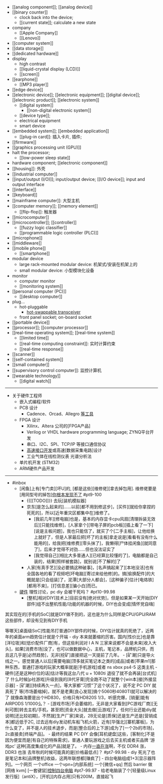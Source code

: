 - [[analog component]]; [[analog device]]
- [[binary counter]]
    - clock back into the device;
    - [[current state]]; calculate a new state
- company
    - [[Apple Company]]
    - [[Lenovo]]
- [[computer system]]
- [[data storage]]
- [[dedicated hardware]]
- display
    - high contrast
    - [[liquid-crystal display (LCD)]]
    - [[screen]]
- [[earphone]]
    - [[MP3 player]]
- [[edge device]]
- [[electronic device]]; [[electronic equipment]]; [[digital device]]; [[electronic product]]; [[electronic system]]
    - [[digital system]]
        - [[non-digital electronic system]]
    - [[device type]];
    - electrical equipment
    - smart device
- [[embedded system]]; [[embedded application]]
    - [[plug-in card]]: 插入卡片, 插件;
- [[firmware]]
- [[graphics processing unit (GPU)]]
- halt the processor;
    - [[low-power sleep state]]
- hardware component; [[electronic component]]
- [[housing]]: 外壳
- [[industrial computer]]
- [[input/output (I/O)]]; input/output device; [[I/O device]]; input and output interface
- [[interface]]
- [[keyboard]]
- [[mainframe computer]]: 大型主机
- [[computer memory]]; [[memory element]]
    - [[flip-flop]]: 触发器
- [[microcomputer]]
- [[microcontroller]]; [[controller]]
    - [[fuzzy logic classifier]]
    - [[programmable logic controller (PLC)]]
- [[microphone]]
- [[middleware]]
- [[mobile phone]]
    - [[smartphone]]
- modular device
    - large rack-mounted modular device: 机架式/安装在机架上的
    - small modular device: 小型模块化设备
- monitor
    - computer monitor
    - [[monitoring system]]
- [[personal computer (PC)]]
    - [[desktop computer]]
- plug...
    - hot-pluggable
        - [hot-swappable transceiver](https://workflowy.com/#/500a4039bcb1)
    - front panel socket; on-board socket
- [[portable device]]
- [[processor]]; [[computer processor]]
- [[real-time operating system]]; [[real-time system]]
    - [[limited time]]
    - [[real-time computing constraint]]: 实时计算约束
    - [[real-time response]]
- [[scanner]]
- [[self-contained system]]
- [[small computer]]
- [[supervisory control computer]]: 监控计算机
- [[wearable technology]]
    - [[digital watch]]
- ---
- 关于硬件工程师
    - 嵌入式编程/软件 
    - PCB 设计 
        - Cadence、Orcad、Allegro [等工具](https://www.zhipin.com/job_detail/e7048a9befc186e733x82ty1F1I~.html)
    - FPGA 设计 
        - Xilinx、Altera 公司的[FPGA产品]
        - Verilog or VHDL hardware programming language; ZYNQ平台开发
        - 串口、I2C、SPI、TCP/IP 等接口通信协议
        - [高速接口开发](https://www.zhipin.com/job_detail/8aeb5e5746a2af733nF_0tu5EFM~.html)或高速[数据采集电路]设计
        - 工业气体在线检测仪表 光谱分析法
    - 单片机开发 (STM32) 
    - ARM硬件产品开发
- ---
- #inbox
    - [闲鱼]上有[专门卖][坏U]的, [都是这些][维修佬][拿去掉包用]. 维修佬要是[用同型号的掉包][你根本发现不了](https://bbs.saraba1st.com/2b/thread-2029154-2-1.html) #pt9-100
        - {{[[TODO]]}} 去玩[装机模拟器]
        - 京东[是怎么起来的]……以前[都不用到修这步]，[买件][就给你拿捏的死死的]，所以[近年重灾区都集中在]维修了。
            - [我前几年][修电脑]也是，基本的内存显卡cpu风扇[清理拆装无效后][只能找维修]，[人家拿个][带电子屏的pcb板][插上看了一下][说是主板问题]，我也只能信了，就买了个[二手主板]，让他给换上就好了，但是人家最后把[坏了的主板]拿走说是[看看有没有什么能用的]，给我把[维修费][零头抹了]，我懒得[尸体挂闲鱼][就同意了]，后来才觉得不对劲……但也没法证实了
            - [我觉得自己][相比大多普通人][已经算比较懂的了]，电脑都是自己装的，结果[照样被套路]，就别说[不了解的]了
        - 人家[有真手艺][没必要搞这种破事]，[名声搞起来了][本地没活]也有全国各地的看了视频吧[坏电脑][寄过来给他修]的。搞[偷换配件]的大概就是[只会组装]了，泥潭[大部分人都会]，[这种骗子]估计[电烙铁][都用不来]，[打信息差][骗小白]而已。
    - [硬件](https://bbs.saraba1st.com/2b/thread-1999436-2-1.html) 理性讨论，pc diy 会被干死吗？ #pt10-99.98
        - [整机]相对DIY[技术上]目前没有[绝对优势]，但是如果某一天开始[DIY部件]组不出整机性能/功能的机器的时候，DIY也会变成[情怀党自嗨]

其实现在的[手机的SoC]就是DIY做不到的，这也是为什么同样是CPU/GPU/RAM这些部件，却没有见到有DIY手机

等哪天[桌面级SoC]性能吊打普通DIY部件的时候，DIY估计就真的死绝了，近两年的桌面arm趋势估计就是个开端
        - diy 本来就萎缩的厉害。国内[性价比]也是靠[洋垃圾]和[低价配件厂商]有，但这些利润对 I A N 三家来说都不会是未来[收入大头]，如果[消费市场]没了，也可以做数据中心，主机，笔记本，品牌机只供，而且这几乎是[必然趋势]，无非[挖矿]直接把这一天提前了几年。
            - [矿潮]只是导火线之一。感觉普通人以后[需要电脑]顶多就买笔记本之类的[成品]或者[苹果m1]那种东西，普通打游戏的玩家大概率就是[手机游戏]或者 ns xbox ps4-5 这类主机
        - 硬件[还是这种价位的话]估计等我这台八代 u + 1080ti 退役了就不会再装[台式机]了
什么时候[p社游戏]升级到我的[8代牙膏]完全跑不动了就整个[win本]接[外接显示器]
        - [矿潮][持续再久一点]，等大家都“习惯”了这个状况了，说不定 PC DIY 就真死了
等[市场萎缩掉]，就不是老黄[良心发现]搞个5060秒4080TI就可以解决的了
就像森海要是出个HD830，价格只有HD820S 1/3，听感完爆，[销量]能有AIRPODS 1/1000么？
            - [游戏市场]不会萎缩的，无非是大家看到[PC游戏厂商][无利可图]转去主机/手机，甚至把[资金大头]就去做[云游戏]了。任何行业还能diy就说明[还比较初期]，不然就[生产厂家]来说，2B无论是[质保]还是生产还是[营销成本]都远低于2C, 过去远有diy发动机车船飞机火箭，近有[华强北][寨机寨板]，为什么变了，并不是人的技术退步，而是[整合后的上下游]成为了[一个2b的市场]，2c直接卖[终端产品]。
                - 最终的结果 PC DIY 会像[耳机键盘]这些，[客制化]不是因为便宜而是[有自己的特殊需求]，普通人要玩游戏之后去买主机或者买品牌 ‘游戏pc’ 这种[高度集成化的产品]就是了。
    - 内存[一直在涨](https://bbs.saraba1st.com/2b/thread-1999261-1-2.html)啊，不仅 DDR4 涨，DDR3 也涨
去年秋的时候可能真的是[价格最低点]？ #pt7-99.98
        - diy 死光了也是笔记本和[品牌整机]收益，这两年联想都[赚疯了]
    - 四台电脑组成1+3[显示器阵列]。一个网页 一个office 一个vpn+[内部系统]  一个[微信+qq]
然后 barrier 做[网络 kvm] [一套键鼠][控制四台电脑](https://bbs.saraba1st.com/2b/thread-1997478-3-1.html) #pt7-99.97
        - 给老电脑装了个[轻量级Linux发行版]（antiX），[开机][内存占用]只有200M，直接起飞
